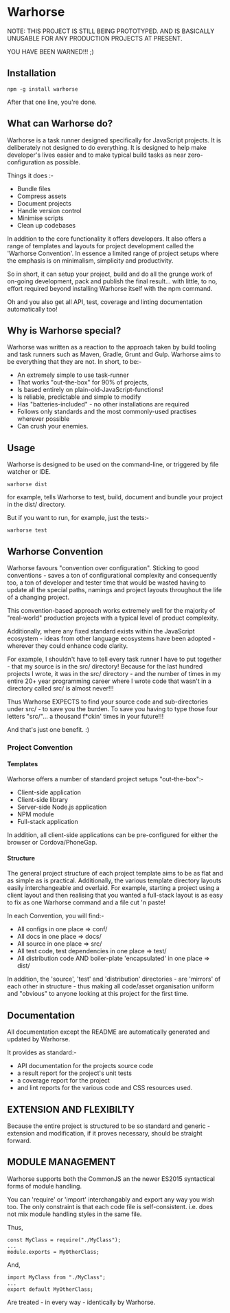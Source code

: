# Warhorse

NOTE: THIS PROJECT IS STILL BEING PROTOTYPED.  AND IS BASICALLY UNUSABLE FOR ANY PRODUCTION PROJECTS AT PRESENT.

YOU HAVE BEEN WARNED!!! ;)

## Installation

    npm -g install warhorse

After that one line, you're done.  

## What can Warhorse do?

Warhorse is a task runner designed specifically for JavaScript projects.  It is deliberately not designed to do everything.  It is designed to help make developer's lives easier and to make typical build tasks as near zero-configuration as possible.

Things it does :-

* Bundle files
* Compress assets
* Document projects
* Handle version control
* Minimise scripts
* Clean up codebases

In addition to the core functionality it offers developers.  It also offers a range of templates and layouts for project development called the 'Warhorse Convention'.  In essence a limited range of project setups where the emphasis is on minimalism, simplicity and productivity.

So in short, it can setup your project, build and do all the grunge work of on-going development, pack and publish the final result... with little, to no, effort required beyond installing Warhorse itself with the npm command.
 
Oh and you also get all API, test, coverage and linting documentation automatically too!

## Why is Warhorse special?

Warhorse was written as a reaction to the approach taken by build tooling and task runners such as Maven, Gradle, Grunt and Gulp.  Warhorse aims to be everything that they are not.  In short, to be:-

* An extremely simple to use task-runner
* That works "out-the-box" for 90% of projects,
* Is based entirely on plain-old-JavaScript-functions!
* Is reliable, predictable and simple to modify
* Has "batteries-included" - no other installations are required
* Follows only standards and the most commonly-used practises wherever possible 
* Can crush your enemies.

## Usage

Warhorse is designed to be used on the command-line, or triggered by file watcher or IDE.

    warhorse dist
    
for example, tells Warhorse to test, build, document and bundle your project in the dist/ directory.

But if you want to run, for example, just the tests:-

    warhorse test

## Warhorse Convention

Warhorse favours "convention over configuration".  Sticking to good conventions - saves a ton of configurational complexity and consequently too, a ton of developer and tester time that would be wasted having to update all the special paths, namings and project layouts throughout the life of a changing project.

This convention-based approach works extremely well for the majority of "real-world" production projects with a typical level of product complexity. 

Additionally, where any fixed standard exists within the JavaScript ecosystem - ideas from other language ecosystems have been adopted - wherever they could enhance code clarity.

For example, I shouldn't have to tell every task runner I have to put together - that my source is in the src/ directory!  Because for the last hundred projects I wrote, it was in the src/ directory - and the number of times in my entire 20+ year programming career where I wrote code that wasn't in a directory called src/ is almost never!!!
 
Thus Warhorse EXPECTS to find your source code and sub-directories under src/ - to save you the burden.  To save you having to type those four letters "src/"... a thousand f*ckin' times in your future!!!

And that's just one benefit. :)

### Project Convention

#### Templates

Warhorse offers a number of standard project setups "out-the-box":-

* Client-side application
* Client-side library
* Server-side Node.js application
* NPM module
* Full-stack application

In addition, all client-side applications can be pre-configured for either the browser or Cordova/PhoneGap.

#### Structure

The general project structure of each project template aims to be as flat and as simple as is practical.  Additionally, the various template directory layouts easily interchangeable and overlaid.  For example, starting a project using a client layout and then realising that you wanted a full-stack layout is as easy to fix as one Warhorse command and a file cut 'n paste! 

In each Convention, you will find:-

* All configs in one place => conf/
* All docs in one place => docs/
* All source in one place => src/
* All test code, test dependencies in one place => test/
* All distribution code AND boiler-plate 'encapsulated' in one place => dist/

In addition, the 'source', 'test' and 'distribution' directories - are 'mirrors' of each other in structure - thus making all code/asset organisation uniform and "obvious" to anyone looking at this project for the first time.

## Documentation

All documentation except the README are automatically generated and updated by Warhorse.  

It provides as standard:-
 
 * API documentation for the projects source code
 * a result report for the project's unit tests
 * a coverage report for the project
 * and lint reports for the various code and CSS resources used.
 

## EXTENSION AND FLEXIBILTY

Because the entire project is structured to be so standard and generic - extension and modification, if it proves necessary, should be straight forward.  

## MODULE MANAGEMENT

Warhorse supports both the CommonJS an the newer ES2015 syntactical forms of module handling.  

You can 'require' or 'import' interchangably and export any way you wish too.  The only constraint is that each code file is self-consistent. i.e. does not mix module handling styles in the same file.

Thus,

    const MyClass = require("./MyClass");
    ...
    module.exports = MyOtherClass;
    
And,

    import MyClass from "./MyClass";
    ...
    export default MyOtherClass;
    
Are treated - in every way - identically by Warhorse.
